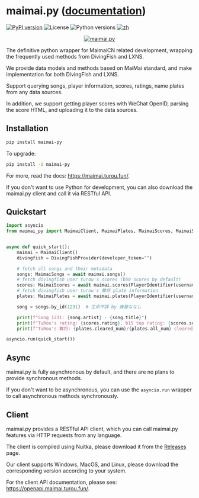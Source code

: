 # maimai.py ([documentation](https://maimai.turou.fun))

[![PyPI version](https://img.shields.io/pypi/v/maimai-py)](https://pypi.org/project/maimai-py/)
![License](https://img.shields.io/pypi/l/maimai-py)
![Python versions](https://img.shields.io/pypi/pyversions/maimai-py)
[![zh](https://img.shields.io/badge/README-中文-green.svg)](https://github.com/TrueRou/maimai.py/blob/main/README_CN.md)

<p align="center">
  <a href="https://maimai.turou.fun">
      <img src="https://s2.loli.net/2024/12/23/7T5nbMfzdAi8BtF.png" alt="maimai.py" />
  </a>
</p>

The definitive python wrapper for MaimaiCN related development, wrapping the frequently used methods from DivingFish and LXNS.

We provide data models and methods based on MaiMai standard, and make implementation for both DivingFish and LXNS.

Support querying songs, player information, scores, ratings, name plates from any data sources.

In addition, we support getting player scores with WeChat OpenID, parsing the score HTML, and uploading it to the data sources.

## Installation

```bash
pip install maimai-py
```

To upgrade:

```bash
pip install -U maimai-py
```

For more, read the docs: https://maimai.turou.fun/.

If you don't want to use Python for development, you can also download the maimai.py client and call it via RESTful API.

## Quickstart

```python
import asyncio
from maimai_py import MaimaiClient, MaimaiPlates, MaimaiScores, MaimaiSongs, PlayerIdentifier, LXNSProvider, DivingFishProvider


async def quick_start():
    maimai = MaimaiClient()
    divingfish = DivingFishProvider(developer_token="")

    # fetch all songs and their metadata
    songs: MaimaiSongs = await maimai.songs()
    # fetch divingfish user turou's scores (b50 scores by default)
    scores: MaimaiScores = await maimai.scores(PlayerIdentifier(username="turou"), provider=divingfish)
    # fetch divingfish user turou's 舞将 plate information
    plates: MaimaiPlates = await maimai.plates(PlayerIdentifier(username="turou"), "舞将", provider=divingfish)

    song = songs.by_id(1231)  # 生命不詳 by 蜂屋ななし

    print(f"Song 1231: {song.artist} - {song.title}")
    print(f"TuRou's rating: {scores.rating}, b15 top rating: {scores.scores_b15[0].dx_rating}")
    print(f"TuRou's 舞将: {plates.cleared_num}/{plates.all_num} cleared")

asyncio.run(quick_start())
```

## Async

maimai.py is fully asynchronous by default, and there are no plans to provide synchronous methods.

If you don't want to be asynchronous, you can use the `asyncio.run` wrapper to call asynchronous methods synchronously.

## Client

maimai.py provides a RESTful API client, which you can call maimai.py features via HTTP requests from any language.

The client is compiled using Nuitka, please download it from the [Releases](https://github.com/TrueRou/maimai.py/releases) page.

Our client supports Windows, MacOS, and Linux, please download the corresponding version according to your system.

For the client API documentation, please see: https://openapi.maimai.turou.fun/.
